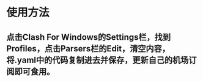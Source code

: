 # 使用方法
## 点击Clash For Windows的Settings栏，找到Profiles，点击Parsers栏的Edit，清空内容，将.yaml中的代码复制进去并保存，更新自己的机场订阅即可食用。
